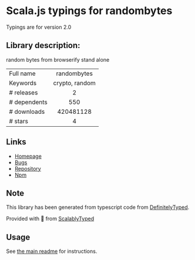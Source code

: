 
# Scala.js typings for randombytes

Typings are for version 2.0

## Library description:
random bytes from browserify stand alone

|                    |                 |
| ------------------ | :-------------: |
| Full name          | randombytes |
| Keywords           | crypto, random |
| # releases         | 2 |
| # dependents       | 550 |
| # downloads        | 420481128 |
| # stars            | 4 |

## Links
- [Homepage](https://github.com/crypto-browserify/randombytes)
- [Bugs](https://github.com/crypto-browserify/randombytes/issues)
- [Repository](https://github.com/crypto-browserify/randombytes)
- [Npm](https://www.npmjs.com/package/randombytes)
    


## Note
This library has been generated from typescript code from [DefinitelyTyped](https://definitelytyped.org).

Provided with :purple_heart: from [ScalablyTyped](https://github.com/oyvindberg/ScalablyTyped)

## Usage
See [the main readme](../../readme.md) for instructions.


